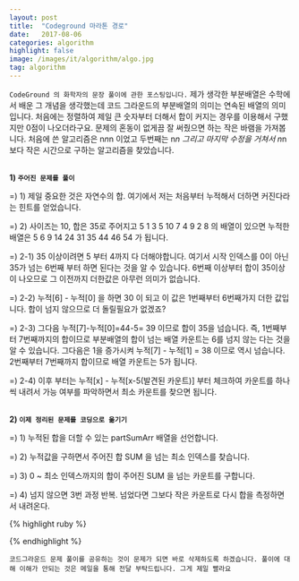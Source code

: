 ```yaml
---
layout: post
title:  "Codeground 마라톤 경로"
date:   2017-08-06
categories: algorithm
highlight: false
image: /images/it/algorithm/algo.jpg
tag: algorithm
---
```


`CodeGround 의 화학자의 문장 풀이에 관한 포스팅입니다.` 제가 생각한 부분배열은 수학에서 배운 그 개념을 생각했는데 코드 그라운드의 부분배열의 의미는 연속된 배열의 의미입니다. 처음에는 정렬하여 제일 큰 숫자부터 더해서 합이 커지는 경우를 이용해서 구했지만 0점이 나오더라구요. 문제의 혼동이 없게끔 잘 써줬으면 하는 작은 바램을 가져봅니다. 처음에 쓴 알고리즘은 n*n*n 이었고 두번째는 n*n 그리고 마지막 수정을 거쳐서 n*n 보다 작은 시간으로 구하는 알고리즘을 찾았습니다.

<br><b>1) `주어진 문제를 풀이`</b><br>
<p>=) 1) 제일 중요한 것은 자연수의 합. 여기에서 저는 처음부터 누적해서 더하면 커진다라는 힌트를 얻었습니다.</p>
<p>=) 2) 사이즈는 10, 합은 35로 주어지고 5 1 3 5 10 7 4 9 2 8 의 배열이 있으면 누적한 배열은 5 6 9 14 24 31 35 44 46 54 가 됩니다.</p>
<p>=) 2-1) 35 이상이려면 5 부터 4까지 다 더해야합니다. 여기서 시작 인덱스를 0이 아닌 35가 넘는 6번째 부터 하면 된다는 것을 알 수 있습니다. 6번째 이상부터 합이 35이상이 나오므로 그 이전까지 더한값은 아무런 의미가 없습니다.</b></p>
<p>=) 2-2) 누적[6] - 누적[0] 을 하면 30 이 되고 이 값은 1번째부터 6번째가지 더한 값입니다. 합이 넘지 않으므로 더 돌릴필요가 없겠죠?</p>
<p>=) 2-3) 그다음 누적[7]-누적[0]=44-5= 39 이므로 합이 35을 넘습니다. 즉, 1번째부터 7번째까지의 합이므로 부분배열의 합이 넘는 배열 카운트는 6를 넘지 않는 다는 것을 알 수 있습니다. 그다음은 1을 증가시켜 누적[7] - 누적[1] = 38 이므로 역시 넘습니다. 2번째부터 7번째까지 합이므로 배열 카운트는 5가 됩니다. </p>
<p>=) 2-4) 이후 부터는 누적[x] - 누적[x-5(발견된 카운트)] 부터 체크하여 카운트를 하나씩 내려서 가능 여부를 파악하면서 최소 카운트를 찾으면 됩니다.</p>

<br><b>2) `이제 정리된 문제를 코딩으로 옮기기`</b><br>
<p>=) 1) 누적된 합을 더할 수 있는 partSumArr 배열을 선언합니다. </p>
<p>=) 2) 누적값을 구하면서 주어진 합 SUM 을 넘는 최소 인덱스를 찾습니다.</p>
<p>=) 3) 0 ~ 최소 인덱스까지의 합이 주어진 SUM 을 넘는 카운트를 구합니다.</p>
<p>=) 4) 넘지 않으면 3번 과정 반복. 넘었다면 그보다 작은 카운트로 다시 합을 측정하면서 내려온다.</p>

{% highlight ruby %}

{% endhighlight %}

`코드그라운드 문제 풀이를 공유하는 것이 문제가 되면 바로 삭제하도록 하겠습니다. 풀이에 대해 이해가 안되는 것은 메일을 통해 전달 부탁드립니다. 그게 제일 빨라요`
